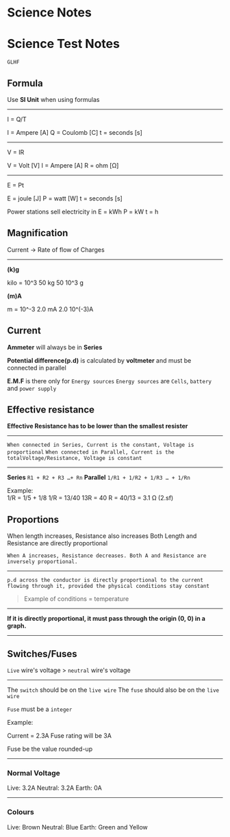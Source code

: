 # Science Notes


# Science Test Notes 

`GLHF`

## Formula

Use **SI Unit** when using formulas
***


I = Q/T

I = Ampere [A]
Q = Coulomb [C]
t = seconds [s]


***

V = IR

V = Volt [V]
I = Ampere [A]
R = ohm [Ω]

***


E = Pt

E = joule [J]
P = watt [W]
t = seconds [s]

Power stations sell electricity in 
E = kWh
P = kW
t  = h



## Magnification

Current → Rate of flow of Charges

***

**(k)g**


kilo = 10^3
50 kg
50 10^3 g  


**(m)A**


m = 10^-3
2.0 mA
2.0 10^(-3)A


## Current

**Ammeter** will always be in **Series**

**Potential difference(p.d)** is calculated by **voltmeter** and must be connected in parallel

**E.M.F** is there only for `Energy sources`
`Energy sources` are `Cells`, `battery` and `power supply`

## Effective resistance

**Effective Resistance has to be lower than the smallest resister** 

***

`When connected in Series, Current is the constant, Voltage is proportional`
`When connected in Parallel, Current is the totalVoltage/Resistance, Voltage is constant`

***

**Series**
`R1 + R2 + R3 …+ Rn`
**Parallel**
`1/R1 + 1/R2 + 1/R3 … + 1/Rn`

Example:  
1/R = 1/5 + 1/8
1/R = 13/40
13R = 40
R = 40/13 
  = 3.1 Ω (2.sf)

## Proportions
When length increases, Resistance also increases
Both Length and Resistance are directly proportional

`When A increases, Resistance decreases. Both A and Resistance are inversely proportional.`

***

`p.d across the conductor is directly proportional to the current flowing through it, provided the physical conditions stay constant`
> Example of conditions = temperature

***

**If it is directly proportional, it must pass through the origin (0, 0) in a graph.**

***

## Switches/Fuses

`Live` wire's voltage > `neutral` wire's voltage 

***

The `switch` should be on the `live wire` 
The `fuse` should also be on the  `live wire`

`Fuse` must be a `integer`


Example: 

Current  = 2.3A
Fuse rating will be 3A

Fuse be the value rounded-up

***

### Normal Voltage

Live: 3.2A
Neutral: 3.2A
Earth: 0A

***

### Colours

Live: Brown
Neutral: Blue
Earth: Green and Yellow
